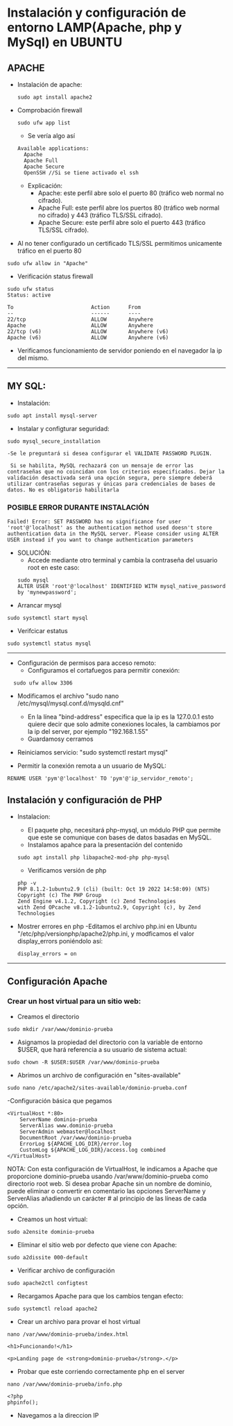 # Instalación y configuración de entorno LAMP(Apache, php y MySql) en UBUNTU

## APACHE
- Instalación de apache:
  ```
  sudo apt install apache2
  ```
- Comprobación firewall

  ```
  sudo ufw app list
  ```

  - Se vería algo así

  ```
  Available applications:
    Apache
    Apache Full
    Apache Secure
    OpenSSH //Si se tiene activado el ssh
  ```

  - Explicación:
    - Apache: este perfil abre solo el puerto 80 (tráfico web normal no cifrado).
    - Apache Full: este perfil abre los puertos 80 (tráfico web normal no cifrado) y 443 (tráfico TLS/SSL cifrado).
    - Apache Secure: este perfil abre solo el puerto 443 (tráfico TLS/SSL cifrado).

- Al no tener configurado un certificado TLS/SSL permitimos unicamente tráfico en el puerto 80

```
sudo ufw allow in "Apache"
```

- Verificación status firewall

```
sudo ufw status
Status: active

To                         Action      From
--                         ------      ----
22/tcp                     ALLOW       Anywhere
Apache                     ALLOW       Anywhere
22/tcp (v6)                ALLOW       Anywhere (v6)
Apache (v6)                ALLOW       Anywhere (v6)
```
- Verificamos funcionamiento de servidor poniendo en el navegador la ip del mismo.
<hr>

## MY SQL:
- Instalación:
```
sudo apt install mysql-server
```
- Instalar y configturar seguridad:
```
sudo mysql_secure_installation
```
    -Se le preguntará si desea configurar el VALIDATE PASSWORD PLUGIN.

     Si se habilita, MySQL rechazará con un mensaje de error las contraseñas que no coincidan con los criterios especificados. Dejar la validación desactivada será una opción segura, pero siempre deberá utilizar contraseñas seguras y únicas para credenciales de bases de datos. No es obligatorio habilitarla



### POSIBLE ERROR DURANTE INSTALACIÓN
```
Failed! Error: SET PASSWORD has no significance for user 'root'@'localhost' as the authentication method used doesn't store authentication data in the MySQL server. Please consider using ALTER USER instead if you want to change authentication parameters

```
- SOLUCIÓN:
    - Accede mediante otro terminal y cambia la contraseña del usuario root en este caso:
    ```
    sudo mysql
    ALTER USER 'root'@'localhost' IDENTIFIED WITH mysql_native_password by 'mynewpassword';
    ```
- Arrancar mysql
```
sudo systemctl start mysql
```
- Verifcicar estatus
```
sudo systemctl status mysql
```

<hr>

* Configuración de permisos para acceso remoto:
  - Configuramos el cortafuegos para permitir conexión:
```
  sudo ufw allow 3306
```
 - Modificamos el archivo "sudo nano /etc/mysql/mysql.conf.d/mysqld.cnf"
    - En la línea "bind-address" especifica que la ip es la 127.0.0.1 esto quiere decir que solo admite conexiones locales, la cambiamos por la ip del server, por ejemplo "192.168.1.55"
    - Guardamosy cerramos
 - Reiniciamos servicio: "sudo systemctl restart mysql"

 - Permitir la conexión remota a un usuario de MySQL:
```
RENAME USER 'pym'@'localhost' TO 'pym'@'ip_servidor_remoto';
``` 


## Instalación y configuración de PHP
- Instalacion:
    - El paquete php, necesitará php-mysql, un módulo PHP que permite que este se comunique con bases de datos basadas en MySQL.
    - Instalamos apahce para la presentación del contenido
    ```
    sudo apt install php libapache2-mod-php php-mysql
    ```
    - Verificamos versión de php
    ```
    php -v
    PHP 8.1.2-1ubuntu2.9 (cli) (built: Oct 19 2022 14:58:09) (NTS)
    Copyright (c) The PHP Group
    Zend Engine v4.1.2, Copyright (c) Zend Technologies
    with Zend OPcache v8.1.2-1ubuntu2.9, Copyright (c), by Zend Technologies

    ```

- Mostrer errores en php
  -Editamos el archivo php.ini en Ubuntu "/etc/php/versionphp/apache2/php.ini, y modficamos el valor display_errors poniéndolo así:
  ```
  display_errors = on
  ```


<hr>

## Configuración Apache

### Crear un host virtual para un sitio web:
- Creamos el directorio
```
sudo mkdir /var/www/dominio-prueba
```

- Asignamos la propiedad del directorio con la variable de entorno $USER, que hará referencia a su usuario de sistema actual:
```
sudo chown -R $USER:$USER /var/www/dominio-prueba
```

- Abrimos un archivo de configuración en "sites-available"
```
sudo nano /etc/apache2/sites-available/dominio-prueba.conf 
```
-Configuración básica que pegamos

    <VirtualHost *:80>
        ServerName dominio-prueba
        ServerAlias www.dominio-prueba
        ServerAdmin webmaster@localhost
        DocumentRoot /var/www/dominio-prueba
        ErrorLog ${APACHE_LOG_DIR}/error.log
        CustomLog ${APACHE_LOG_DIR}/access.log combined
    </VirtualHost>


NOTA:
Con esta configuración de VirtualHost, le indicamos a Apache que proporcione dominio-prueba usando /var/www/dominio-prueba como directorio root web. Si desea probar Apache sin un nombre de dominio, puede eliminar o convertir en comentario las opciones ServerName y ServerAlias añadiendo un carácter # al principio de las líneas de cada opción.


- Creamos un host virtual:
```
sudo a2ensite dominio-prueba
```

- Eliminar el sitio web por defecto que viene con Apache:
```
sudo a2dissite 000-default
```

- Verificar archivo de configuración
```
sudo apache2ctl configtest
```
- Recargamos Apache para que los cambios tengan efecto:
```
sudo systemctl reload apache2
```

- Crear un archivo para provar el host virtual
```
nano /var/www/dominio-prueba/index.html

<h1>Funcionando!</h1>

<p>Landing page de <strong>dominio-prueba</strong>.</p>
```

- Probar que este corriendo correctamente php en el server 
```
nano /var/www/dominio-prueba/info.php

<?php
phpinfo();

```
- Navegamos a la direccion IP
